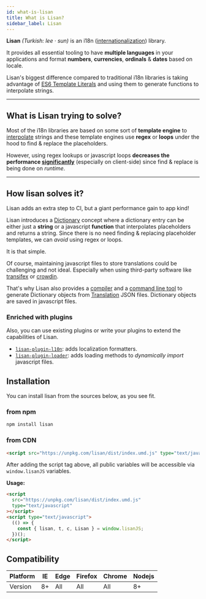 ```yaml
---
id: what-is-lisan
title: What is Lisan?
sidebar_label: Lisan
---
```


**Lisan** _(Turkish: lee &#183; sun)_ is an i18n
([internationalization](https://en.wikipedia.org/wiki/Internationalization_and_localization#Naming))
library.

It provides all essential tooling to
have **multiple languages** in your applications and
format **numbers**, **currencies**, **ordinals** & **dates** based on locale.

Lisan's biggest difference compared to traditional i18n libraries
is taking advantage of
[ES6 Template Literals](https://developer.mozilla.org/en-US/docs/Web/JavaScript/Reference/Template_literals)
and using them to generate functions to interpolate strings.

<hr>

## What is Lisan trying to solve?

Most of the i18n libraries are based on some sort
of **template engine** to
[interpolate](https://en.wikipedia.org/wiki/String_interpolation#JavaScript)
strings and these template engines use **regex** or **loops**
under the hood to find & replace the placeholders.

However, using regex lookups or javascript loops
**decreases the performance [significantly](/docs/performance)**
(especially on client-side) since
find & replace is being done on _runtime_.

<hr>

## How lisan solves it?

Lisan adds an extra step to CI, but a giant performance gain to app kind!

Lisan introduces a [Dictionary](/docs/dictionary) concept
where a dictionary entry can be either just a **string**
or a javascript **function** that interpolates placeholders and returns a string.
Since there is no need finding & replacing placeholder templates,
we can _avoid_ using regex or loops.

It is that simple.

Of course, maintaining javascript files
to store translations could be challenging and not ideal.
Especially when using third-party software like
[transifex](https://www.transifex.com/) or
[crowdin](https://crowdin.com/).

That's why Lisan also provides a [compiler](/docs/what-is-lisan-compiler)
and a [command line tool](/docs/what-is-lisan-cli)
to generate Dictionary objects from
[Translation](/docs/translations) JSON files.
Dictionary objects are saved in javascript files.

### Enriched with plugins

Also, you can use existing plugins or
write your plugins
to extend the capabilities of Lisan.

- [`lisan-plugin-l10n`](/docs/lisan-plugin-l10n):
  adds localization formatters.
- [`lisan-plugin-loader`](/docs/lisan-plugin-loader):
  adds loading methods to _dynamically import_ javascript files.

## Installation

You can install lisan from the sources below, as you see fit.

### from npm

```bash
npm install lisan
```

### from CDN

<!-- prettier-ignore-start -->

<!-- markdownlint-disable MD013 -->

```html
<script src="https://unpkg.com/lisan/dist/index.umd.js" type="text/javascript"></script>
```

<!-- markdownlint-enable MD013 -->

<!-- prettier-ignore-end -->

After adding the script tag above, all public variables
will be accessible via `window.lisanJS` variables.

**Usage:**

```html
<script
  src="https://unpkg.com/lisan/dist/index.umd.js"
  type="text/javascript"
></script>
<script type="text/javascript">
  (() => {
    const { lisan, t, c, Lisan } = window.lisanJS;
  })();
</script>
```

## Compatibility

<div class="compatibility-table">

| Platform | IE  | Edge | Firefox | Chrome | Nodejs |
| -------- | --- | ---- | ------- | ------ | ------ |
| Version  | 8+  | All  | All     | All    | 8+     |

</div>
